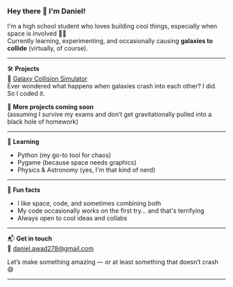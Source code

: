 ### Hey there 👋 I'm Daniel!

I'm a high school student who loves building cool things, especially when space is involved 🌌🚀  
Currently learning, experimenting, and occasionally causing **galaxies to collide** (virtually, of course).

---

🛠️ **Projects**  
🔭 [Galaxy Collision Simulator](https://github.com/IdkIsThisAGooodName/GalaxyCollisionSimulator)  
Ever wondered what happens when galaxies crash into each other? I did. So I coded it.

🚧 **More projects coming soon**  
(assuming I survive my exams and don’t get gravitationally pulled into a black hole of homework)

---

🧠 **Learning**  
- Python (my go-to tool for chaos)  
- Pygame (because space needs graphics)  
- Physics & Astronomy (yes, I'm that kind of nerd)  

---

🎲 **Fun facts**  
- I like space, code, and sometimes combining both  
- My code occasionally works on the first try... and that's terrifying  
- Always open to cool ideas and collabs

---

📬 **Get in touch**  
💌 daniel.awad278@gmail.com  

Let’s make something amazing — or at least something that doesn’t crash 😄

---
